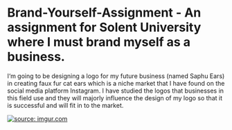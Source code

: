 # Brand-Yourself-Assignment - An assignment for Solent University where I must brand myself as a business.

I‘m going to be designing a logo for my future business (named Saphu Ears) in creating faux fur cat ears which is a niche market that I have found on the social media platform Instagram. I have studied the logos that businesses in this field use and they will majorly influence the design of my logo so that it is successful and will fit in to the market. 

<a href="https://imgur.com/w0V0fhj"><img src="https://i.imgur.com/w0V0fhj.png" title="source: imgur.com" /></a>

